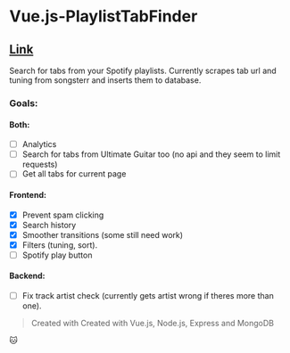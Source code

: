 # Vue.js-PlaylistTabFinder

## [Link](https://playlisttabfinder.now.sh/)

Search for tabs from your Spotify playlists. Currently scrapes tab url and tuning from songsterr and inserts them to database.

### Goals:
#### Both:
- [ ] Analytics
- [ ] Search for tabs from Ultimate Guitar too (no api and they seem to limit requests)
- [ ] Get all tabs for current page
#### Frontend:
- [x] Prevent spam clicking
- [x] Search history
- [x] Smoother transitions (some still need work)
- [x] Filters (tuning, sort).
- [ ] Spotify play button
#### Backend:
- [ ] Fix track artist check (currently gets artist wrong if theres more than one).

> Created with Created with Vue.js, Node.js, Express and MongoDB

:cat:
